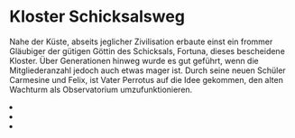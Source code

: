 # Kloster Schicksalsweg

Nahe der Küste, abseits jeglicher Zivilisation erbaute einst ein frommer Gläubiger der gütigen Göttin des Schicksals,
Fortuna, dieses bescheidene Kloster. Über Generationen hinweg wurde es gut geführt, wenn die Mitgliederanzahl jedoch
auch etwas mager ist. Durch seine neuen Schüler Carmesine und Felix, ist Vater Perrotus auf die Idee gekommen, den
alten Wachturm als Observatorium umzufunktionieren.

<procedure title="Charaktere von diesem Ort">
<list columns="3">
<li><a href="Perrotus.md"></a></li>
<li><a href="Carmesine.md"></a></li>
<li><a href="Felix.md"></a></li>
</list>
</procedure>